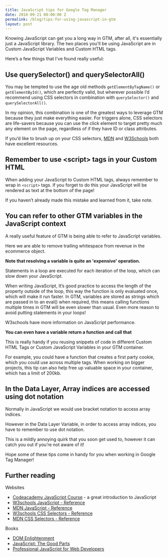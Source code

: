 ```yaml
---
title: JavaScript tips for Google Tag Manager
date: 2018-09-21 00:00:00 Z
permalink: /blog/tips-for-using-javascript-in-gtm
layout: post
---
```


Knowing JavaScript can get you a long way in GTM, after all, it's essentially just a JavaScript library. The two places you'll be using JavaScript are in Custom JavaScript Variables and Custom HTML tags. 

<amp-img src="/assets/images/javascript-tips.jpg" width="700" height="393" layout="responsive"></amp-img>

Here’s a few things that I've found really useful:

## Use querySelector() and querySelectorAll()

You may be tempted to use the age old methods `getElementByTagName()` or `getElementById()`, which are perfectly valid, but wherever possible I’d recommend using CSS selectors in combination with `querySelector()` and `querySelectorAll()`.

<amp-img src="/assets/images/querySelector.png" width="682" height="183" layout="responsive"></amp-img>

In my opinion, this combination is one of the greatest ways to leverage GTM because they just make everything easier. For triggers alone, CSS selectors are life-savers because you can use the click element to target pretty much any element on the page, regardless of if they have ID or class attributes.

<amp-img src="/assets/images/cssselectors.png" width="700" height="183" layout="responsive"></amp-img>

If you’d like to brush up on your CSS selectors, [MDN](https://developer.mozilla.org/en-US/docs/Web/CSS/CSS_Selectors) and [W3Schools](https://www.w3schools.com/cssref/css_selectors.asp) both have excellent resources.

## Remember to use \<script> tags in your Custom HTML

When adding your JavaScript to Custom HTML tags, always remember to wrap in `<script>` tags. If you forget to do this your JavaScript will be rendered as text at the bottom of the page!

If you haven’t already made this mistake and learned from it, take note.

## You can refer to other GTM variables in the JavaScript context

A really useful feature of GTM is being able to refer to JavaScript variables.

<amp-img src="/assets/images/refer-to-variables.png" width="715" height="342" layout="responsive"></amp-img>

Here we are able to remove trailing whitespace from revenue in the ecommerce object.

**Note that resolving a variable is quite an 'expensive' operation.**

Statements in a loop are executed for each iteration of the loop, which can slow down your JavaScript.

<amp-img src="/assets/images/statements-in-loops.png" width="700" height="360" layout="responsive"></amp-img>

When writing JavaScript, It’s good practice to access the length of the property outside of the loop, this way the function is only evaluated once, which will make it run faster. In GTM, variables are stored as strings which are passed in to an eval() when required, this means calling functions multiple times in GTM will be even slower than usual. Even more reason to avoid putting statements in your loops!

W3schools have more information on JavaScript performance.

**You can even have a variable return a function and call that**

This is really handy if you reusing snippets of code in different Custom HTML Tags or Custom JavaScript Variables in your GTM container.

<amp-img src="/assets/images/multiply-function.png" width="678" height="266" layout="responsive"></amp-img>

For example, you could have a function that creates a first party cookie, which you could use across multiple tags. When working on bigger projects, this tip can also help free up valuable space in your container, which has a limit of 200kb.

## In the Data Layer, Array indices are accessed using dot notation

Normally in JavaScript we would use bracket notation to access array indices.

<amp-img src="/assets/images/bracket-notation.png" width="340" height="143"></amp-img>

However in the Data Layer Variable, in order to access array indices, you have to remember to use dot notation.

<amp-img src="/assets/images/dot-notation.png" width="347" height="115"></amp-img>

This is a mildly annoying quirk that you soon get used to, however it can catch you out if you’re not aware of it!

Hope some of these tips come in handy for you when working in Google Tag Manager!

## Further reading

Websites

- [Codeacademy JavaScript Course](https://www.codecademy.com/learn/introduction-to-javascript) - a great introduction to JavaScript
- [W3schools JavaScript - Reference](https://www.w3schools.com/js/default.asp)
- [MDN JavaScript - Reference](https://developer.mozilla.org/bm/docs/Web/JavaScript)
- [W3schools CSS Selectors - Reference](https://www.w3schools.com/cssref/css_selectors.asp)
- [MDN CSS Selectors - Reference](https://developer.mozilla.org/en-US/docs/Web/CSS/CSS_Selectors)

Books

- [DOM Enlightenment](http://shop.oreilly.com/product/0636920027690.do)
- [JavaScript: The Good Parts](http://shop.oreilly.com/product/9780596517748.do)
- [Professional JavaScript for Web Developers](https://www.amazon.co.uk/Professional-JavaScript-Developers-Wrox-Guides/dp/1118026691)
